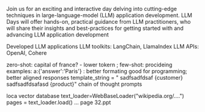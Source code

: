 Join us for an exciting and interactive day delving into cutting-edge techniques in large-language-model (LLM) application development. LLM Days will offer hands-on, practical guidance from LLM practitioners, who will share their insights and best-practices for getting started with and advancing LLM application development

Developed LLM applications
LLM toolkits: LangChain, LlamaIndex
LLM APIs: OpenAI, Cohere

zero-shot: capital of france? - lower tokern ; 
few-shot: procideing examples: a:{'answer':'Paris'} : better formating good for programming; better aligned responses
                template_string = " sadfsadfdsaf {customer} sadfsadfdsafasd {product}"
chain of thought prompts


loca vector database 
text_loader=WebBaseLoader("wikipedia.org/....")
pages = text_loader.load()
...  page 32.ppt
